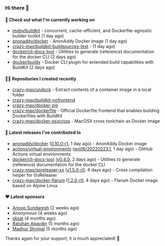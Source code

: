 ### Hi there 👋

#### 👷 Check out what I'm currently working on

- [moby/buildkit](https://github.com/moby/buildkit) - concurrent, cache-efficient, and Dockerfile-agnostic builder toolkit (1 day ago)
- [anonaddy/docker](https://github.com/anonaddy/docker) - AnonAddy Docker image (1 day ago)
- [crazy-max/buildkit-buildsources-test](https://github.com/crazy-max/buildkit-buildsources-test) -  (1 day ago)
- [docker/cli-docs-tool](https://github.com/docker/cli-docs-tool) - Utilities to generate (reference) documentation for the docker CLI (2 days ago)
- [docker/buildx](https://github.com/docker/buildx) - Docker CLI plugin for extended build capabilities with BuildKit (2 days ago)

#### 👨‍💻 Repositories I created recently

- [crazy-max/undock](https://github.com/crazy-max/undock) - Extract contents of a container image in a local folder
- [crazy-max/buildkit-nofrontend](https://github.com/crazy-max/buildkit-nofrontend)
- [crazy-max/docker-zig](https://github.com/crazy-max/docker-zig)
- [crazy-max/dockerfile](https://github.com/crazy-max/dockerfile) - Official Dockerfile frontend that enables building Dockerfiles with BuildKit
- [crazy-max/docker-osxcross](https://github.com/crazy-max/docker-osxcross) - MacOSX cross toolchain as Docker image

#### 🚀 Latest releases I've contributed to

- [anonaddy/docker](https://github.com/anonaddy/docker) ([0.10.0-r1](https://github.com/anonaddy/docker/releases/tag/0.10.0-r1), 1 day ago) - AnonAddy Docker image
- [actions/virtual-environments](https://github.com/actions/virtual-environments) ([win16/20220223.1](https://github.com/actions/virtual-environments/releases/tag/win16%2F20220223.1), 1 day ago) - GitHub Actions virtual environments
- [docker/cli-docs-tool](https://github.com/docker/cli-docs-tool) ([v0.4.0](https://github.com/docker/cli-docs-tool/releases/tag/v0.4.0), 2 days ago) - Utilities to generate (reference) documentation for the docker CLI
- [crazy-max/goreleaser-xx](https://github.com/crazy-max/goreleaser-xx) ([v1.5.0-r0](https://github.com/crazy-max/goreleaser-xx/releases/tag/v1.5.0-r0), 4 days ago) - Cross compilation helper for GoReleaser
- [crazy-max/docker-flarum](https://github.com/crazy-max/docker-flarum) ([1.2.0-r0](https://github.com/crazy-max/docker-flarum/releases/tag/1.2.0-r0), 4 days ago) - Flarum Docker image based on Alpine Linux

#### ❤️ Latest sponsors
- [Anoop Sundaresh](https://github.com/theryecatcher) (2 weeks ago)
- _Anonymous_ (4 weeks ago)
- [sksat](https://github.com/sksat) (4 months ago)
- [Batuhan Apaydın](https://github.com/developer-guy) (5 months ago)
- [Madhur Shrimal](https://github.com/shrimalmadhur) (5 months ago)

Thanks again for your support, it is much appreciated! 🙏
